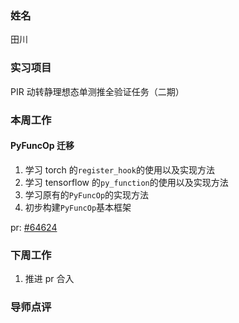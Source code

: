 ### 姓名

田川

### 实习项目

PIR 动转静理想态单测推全验证任务（二期）

### 本周工作

#### **PyFuncOp 迁移**

1. 学习 torch 的`register_hook`的使用以及实现方法
2. 学习 tensorflow 的`py_function`的使用以及实现方法
3. 学习原有的`PyFuncOp`的实现方法
4. 初步构建`PyFuncOp`基本框架

pr: [#64624](https://github.com/PaddlePaddle/Paddle/pull/64624)


### 下周工作

1. 推进 pr 合入

### 导师点评